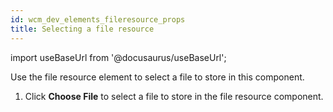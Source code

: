 ```yaml
---
id: wcm_dev_elements_fileresource_props
title: Selecting a file resource
---
```

import useBaseUrl from '@docusaurus/useBaseUrl';



Use the file resource element to select a file to store in this component.

1.  Click **Choose File** to select a file to store in the file resource component.


